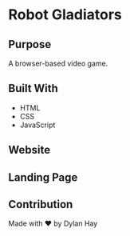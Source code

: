 # Robot Gladiators

## Purpose
A browser-based video game.

## Built With
* HTML
* CSS
* JavaScript

## Website


## Landing Page


## Contribution
Made with ❤️ by Dylan Hay
